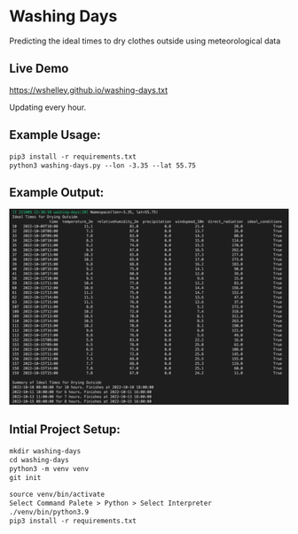 # Washing Days

Predicting the ideal times to dry clothes outside using meteorological data

## Live Demo

https://wshelley.github.io/washing-days.txt

Updating every hour.

## Example Usage:
```
pip3 install -r requirements.txt
python3 washing-days.py --lon -3.35 --lat 55.75
```
## Example Output:

![Output](docs/example-output.png)

## Intial Project Setup:
```
mkdir washing-days
cd washing-days
python3 -m venv venv
git init
```

```
source venv/bin/activate
Select Command Palete > Python > Select Interpreter ./venv/bin/python3.9
pip3 install -r requirements.txt
```
